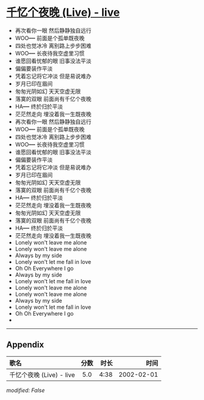 # [千忆个夜晚 (Live) - live](https://music.163.com/song?id=67130)

* 再次看你一眼 然后静静独自远行
* WOO┅┅ 前面是个孤单既夜晚
* 四处也觉冰冷 离别路上步步困难
* WOO┅┅ 长夜待我空虚里习惯
* 谁愿回看忧郁的眼 旧事没法平淡
* 偏偏要装作平淡
* 凭着忘记将它冲淡 但是易说难办
* 岁月已印在眉间
* 匆匆光阴如幻 天天空虚无限
* 落寞的双眼 前面尚有千亿个夜晚
* HA┅┅ 终於归於平淡
* 茫茫然走向 埋没着我一生既夜晚
* 再次看你一眼 然后静静独自远行
* WOO┅┅ 前面是个孤单既夜晚
* 四处也觉冰冷 离别路上步步困难
* WOO┅┅ 长夜待我空虚里习惯
* 谁愿回看忧郁的眼 旧事没法平淡
* 偏偏要装作平淡
* 凭着忘记将它冲淡 但是易说难办
* 岁月已印在眉间
* 匆匆光阴如幻 天天空虚无限
* 落寞的双眼 前面尚有千亿个夜晚
* HA┅┅ 终於归於平淡
* 茫茫然走向 埋没着我一生既夜晚
* 匆匆光阴如幻 天天空虚无限
* 落寞的双眼 前面尚有千亿个夜晚
* HA┅┅ 终於归於平淡
* 茫茫然走向 埋没着我一生既夜晚
* Lonely won't leave me alone
* Lonely won't leave me alone
* Always by my side
* Lonely won't let me fall in love
* Oh Oh Everywhere I go
* Always by my side
* Lonely won't let me fall in love
* Lonely won't leave me alone
* Lonely won't leave me alone
* Always by my side
* Lonely won't let me fall in love
* Oh Oh Everywhere I go
* 


---

## Appendix

|歌名|分数|时长|时间|
|:---|:---:|---:|---:|
|千忆个夜晚 (Live) - live|5.0|4:38|2002-02-01

*modified: False*